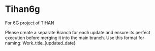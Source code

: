 # Tihan6g
For 6G project of TiHAN

Please create a separate Branch for each update and ensure its perfect execution before merging it into the main branch.
Use this format for naming:
Work_title_[updated_date}
